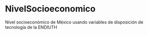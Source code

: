 # NivelSocioeconomico
Nivel socioeconómico de México usando variables de disposición de tecnología de la ENDIUTH

